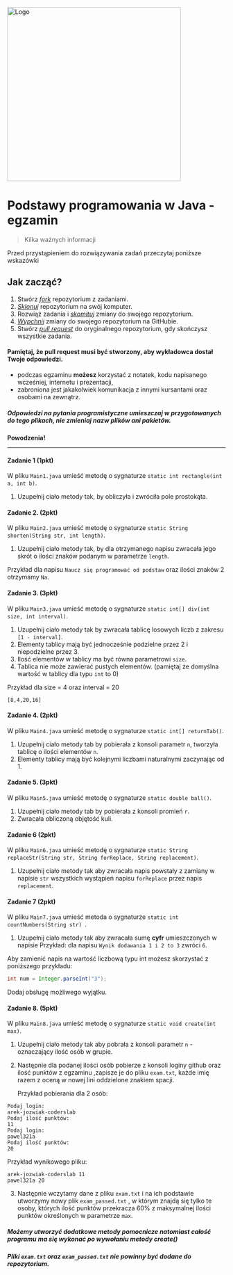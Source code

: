 <img alt="Logo" src="http://coderslab.pl/svg/logo-coderslab.svg" width="400">


# Podstawy programowania w Java - egzamin
> Kilka ważnych informacji

Przed przystąpieniem do rozwiązywania zadań przeczytaj poniższe wskazówki

## Jak zacząć?

1. Stwórz [*fork*][forking] repozytorium z zadaniami.
2. [*Sklonuj*][ref-clone] repozytorium na swój komputer.
3. Rozwiąż zadania i [*skomituj*][ref-commit] zmiany do swojego repozytorium.
4. [*Wypchnij*][ref-push] zmiany do swojego repozytorium na GitHubie.
5. Stwórz [*pull request*][pull-request] do oryginalnego repozytorium, gdy skończysz wszystkie zadania.

#### Pamiętaj, że pull request musi być stworzony, aby wykładowca dostał Twoje odpowiedzi.

* podczas egzaminu **możesz** korzystać z notatek, kodu napisanego wcześniej, internetu i prezentacji,
* zabroniona jest jakakolwiek komunikacja z innymi kursantami oraz osobami na zewnątrz.


##### Odpowiedzi na pytania programistyczne umieszczaj w przygotowanych do tego plikach, nie zmieniaj nazw plików ani pakietów.

**Powodzenia!**

----------------------------------------------------------------------------------------


#### Zadanie 1 (1pkt)

W pliku `Main1.java` umieść metodę o sygnaturze `static int rectangle(int a, int b)`.

1. Uzupełnij ciało metody tak, by obliczyła i zwróciła pole prostokąta.


#### Zadanie 2. (2pkt)

W pliku `Main2.java` umieść metodę o sygnaturze `static String shorten(String str, int length)`.

1. Uzupełnij ciało metody tak, by dla otrzymanego napisu zwracała jego skrót o ilości znaków podanym w parametrze `length`.

Przykład dla napisu `Naucz się programować od podstaw` oraz ilości znaków 2 otrzymamy `Na`. 


#### Zadanie 3. (3pkt)

W pliku `Main3.java` umieść metodę o sygnaturze `static int[] div(int size, int interval)`.

1. Uzupełnij ciało metody tak by zwracała tablicę losowych liczb z zakresu `[1 - interval]`.
2. Elementy tablicy mają być jednocześnie podzielne przez 2 i niepodzielne przez 3.
3. Ilość elementów w tablicy ma być równa parametrowi `size`.
4. Tablica nie może zawierać pustych elementów. (pamiętaj że domyślna wartość w tablicy dla typu `int` to 0)

Przykład dla size = 4  oraz interval = 20 
```
[8,4,20,16]
```

#### Zadanie 4. (2pkt)

W pliku `Main4.java` umieść metodę o sygnaturze `static int[] returnTab()`.

1. Uzupełnij ciało metody tab by pobierała z konsoli parametr `n`, tworzyła tablicę o ilości elementów `n`.
2. Elementy tablicy mają być kolejnymi liczbami naturalnymi zaczynając od 1.

#### Zadanie 5. (3pkt)

W pliku `Main5.java` umieść metodę o sygnaturze `static double ball()`.

1. Uzupełnij ciało metody tab by pobierała z konsoli promień `r`.
2. Zwracała obliczoną objętość kuli.

#### Zadanie 6 (2pkt)

W pliku `Main6.java` umieść metodę o sygnaturze `static String replaceStr(String str, String forReplace, String replacement)`.
1. Uzupełnij ciało metody tak aby zwracała napis powstały z zamiany w napisie `str`
 wszystkich wystąpień napisu `forReplace` przez napis `replacement`.
 
#### Zadanie 7 (2pkt)

W pliku `Main7.java` umieść metoda o sygnaturze `static int countNumbers(String str) `.

1. Uzupełnij ciało metody tak aby zwracała sumę **cyfr** umieszczonych w napisie
Przykład: dla napisu `Wynik dodawania 1 i 2 to 3` zwróci `6`. 

Aby zamienić napis na wartość liczbową typu int możesz skorzystać z poniższego przykładu:
```java
int num = Integer.parseInt("3");
```
Dodaj obsługę możliwego wyjątku.

#### Zadanie 8. (5pkt)

W pliku `Main8.java` umieść metodę o sygnaturze `static void create(int max)`.

1. Uzupełnij ciało metody tak aby pobrała z konsoli parametr `n` - oznaczający ilość osób w grupie.
2. Następnie dla podanej ilości osób pobierze z konsoli loginy github oraz ilość punktów z egzaminu 
,zapisze je do pliku `exam.txt`, każde imię razem z oceną w nowej lini oddzielone znakiem spacji.

    Przykład pobierania dla 2 osób:
    
 ```
 Podaj login:
 arek-jozwiak-coderslab
 Podaj ilość punktów:
 11
 Podaj login:
 pawel321a
 Podaj ilość punktów:
 20
 ```
    
 Przykład wynikowego pliku:
 ```
 arek-jozwiak-coderslab 11
 pawel321a 20
 ```

3. Następnie wczytamy dane z pliku `exam.txt` i na ich podstawie utworzymy nowy plik `exam_passed.txt` ,
w którym znajdą się tylko te osoby, których ilość punktów przekracza 60% z maksymalnej ilości punktów określonych w parametrze `max`.

##### Możemy utworzyć dodatkowe metody pomocnicze natomiast całość programu ma się wykonać po wywołaniu metody create()
##### Pliki `exam.txt` oraz `exam_passed.txt` nie powinny być dodane do repozytorium.


<!-- Links -->
[forking]: https://guides.github.com/activities/forking/
[ref-clone]: http://gitref.org/creating/#clone
[ref-commit]: http://gitref.org/basic/#commit
[ref-push]: http://gitref.org/remotes/#push
[pull-request]: https://help.github.com/articles/creating-a-pull-request
